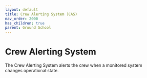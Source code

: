 ```yaml
---
layout: default
title: Crew Alerting System (CAS)
nav_order: 2000
has_children: true
parent: Ground School
---
```


# Crew Alerting System

The Crew Alerting System alerts the crew when a monitored system changes operational state.
